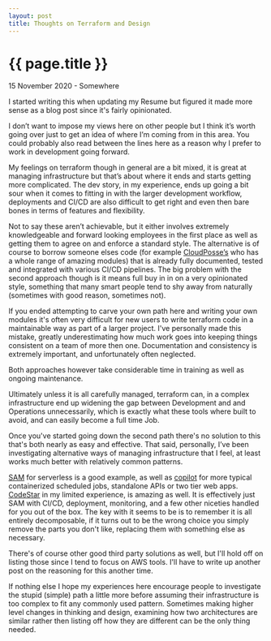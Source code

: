 ```yaml
---
layout: post
title: Thoughts on Terraform and Design
---
```


{{ page.title }}
================

<p class="meta">15 November 2020 - Somewhere</p>
I started writing this when updating my Resume but figured it made more sense as a blog post since it's fairly opinionated.

I don’t want to impose my views here on other people but I think it’s worth going over just to get an idea of where I’m coming from in this area. You could probably also read between the lines here as a reason why I prefer to work in development going forward.

My feelings on terraform though in general are a bit mixed, it is great at managing infrastructure but that’s about where it ends and starts getting more complicated. The dev story, in my experience, ends up going a bit sour when it comes to fitting in with the larger development workflow, deployments and CI/CD are also difficult to get right and even then bare bones in terms of features and flexibility.

Not to say these aren’t achievable, but it either involves extremely knowledgeable and forward looking employees in the first place as well as getting them to agree on and enforce a standard style. The alternative is of course to borrow someone elses code (for example [CloudPosse’s](https://github.com/cloudposse) who has a whole range of amazing modules) that is already fully documented, tested and integrated with various CI/CD pipelines. The big problem with the second approach though is it means full buy in in on a very opinionated style, something that many smart people tend to shy away from naturally (sometimes with good reason, sometimes not).

If you ended attempting to carve your own path here and writing your own modules it's often very difficult for new users to write terraform code in a maintainable way as part of a larger project. I've personally made this mistake, greatly underestimating how much work goes into keeping things consistent on a team of more then one. Documentation and consistency is extremely important, and unfortunately often neglected.

Both approaches however take considerable time in training as well as ongoing maintenance.

Ultimately unless it is all carefully managed, terraform can, in a complex infrastructure end up widening the gap between Development and and Operations unnecessarily, which is exactly what these tools where built to avoid, and can easily become a full time Job.

Once you've started going down the second path there's no solution to this that's both nearly as easy and effective. That said, personally, I’ve been investigating alternative ways of managing infrastructure that I feel, at least works much better with relatively common patterns.

[SAM](https://aws.amazon.com/serverless/sam/) for serverless is a good example, as well as [copilot](https://aws.amazon.com/containers/copilot/) for more typical containerized scheduled jobs, standalone APIs or two tier web apps. [CodeStar](https://aws.amazon.com/codestar/) in my limited experience, is amazing as well. It is effectively just SAM with CI/CD, deployment, monitoring, and a few other niceties handled for you out of the box. The key with it seems to be is to remember it is all entirely decomposable, if it turns out to be the wrong choice you simply remove the parts you don't like, replacing them with something else as necessary.

There's of course other good third party solutions as well, but I'll hold off on listing those since I tend to focus on AWS tools. I'll have to write up another post on the reasoning for this another time.

If nothing else I hope my experiences here encourage people to investigate the stupid (simple) path a little more before assuming their infrastructure is too complex to fit any commonly used pattern. Sometimes making higher level changes in thinking and design, examining how two architectures are similar rather then listing off how they are different can be the only thing needed.

